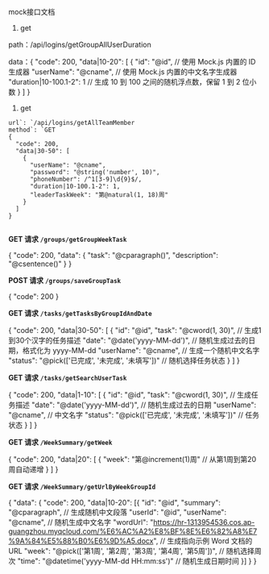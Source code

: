 mock接口文档

1. get

path：/api/logins/getGroupAllUserDuration

data：{
  "code": 200,
  "data|10-20": [
    {
      "id": "@id",                // 使用 Mock.js 内置的 ID 生成器
      "userName": "@cname",        // 使用 Mock.js 内置的中文名字生成器
      "duration|10-100.1-2": 1     // 生成 10 到 100 之间的随机浮点数，保留 1 到 2 位小数
    }
  ]
}



1. get

```
url`: `/api/logins/getAllTeamMember
method`: `GET
{
  "code": 200,
  "data|30-50": [
    {
      "userName": "@cname", 
      "password": "@string('number', 10)", 
      "phoneNumber": /^1[3-9]\d{9}$/,
      "duration|10-100.1-2": 1, 
      "leaderTaskWeek": "第@natural(1, 18)周"
    }
  ]
}


```



**GET 请求 `/groups/getGroupWeekTask`**

{
  "code": 200,
  "data": {
    "task": "@cparagraph()",
    "description": "@csentence()"
  }
}

**POST 请求 `/groups/saveGroupTask`**

{  "code": 200 }



**GET 请求 `/tasks/getTasksByGroupIdAndDate`**

{
  "code": 200,
  "data|30-50": [
    {
      "id": "@id",
      "task": "@cword(1, 30)", // 生成1到30个汉字的任务描述
      "date": "@date('yyyy-MM-dd')", // 随机生成过去的日期，格式化为 yyyy-MM-dd
      "userName": "@cname", // 生成一个随机中文名字
      "status": "@pick(['已完成', '未完成', '未填写'])" // 随机选择任务状态
    }
  ]
}

**GET 请求 `/tasks/getSearchUserTask`**

{
  "code": 200,
  "data|1-10": [
    {
      "id": "@id",
      "task": "@cword(1, 30)", // 生成任务描述
      "date": "@date('yyyy-MM-dd')", // 随机生成过去的日期
      "userName": "@cname", // 中文名字
      "status": "@pick(['已完成', '未完成', '未填写'])" // 任务状态
    }
  ]
}



**GET 请求 `/WeekSummary/getWeek`**

{
  "code": 200,
  "data|20": [
    {
      "week": "第@increment(1)周" // 从第1周到第20周自动递增
    }
  ]
}

**GET 请求 `/WeekSummary/getUrlByWeekGroupId`**

{
  "data": {
    "code": 200,
    "data|10-20": [{
      "id": "@id",
      "summary": "@cparagraph", // 生成随机中文段落
      "userId": "@id",
      "userName": "@cname", // 随机生成中文名字
      "wordUrl": "https://hr-1313954536.cos.ap-guangzhou.myqcloud.com/%E6%AC%A2%E8%BF%8E%E6%82%A8%E7%9A%84%E5%88%B0%E6%9D%A5.docx", // 生成指向示例 Word 文档的 URL
      "week": "@pick(['第1周', '第2周', '第3周', '第4周', '第5周'])", // 随机选择周次
      "time": "@datetime('yyyy-MM-dd HH:mm:ss')" // 随机生成日期时间
    }]
  }
}



